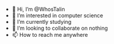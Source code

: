 - 👋 Hi, I’m @WhosTalin
- 👀 I’m interested in computer science 
- 🌱 I’m currently studying
- 💞️ I’m looking to collaborate on nothing 
- 📫 How to reach me anywhere

<!---
WhosTalin/WhosTalin is a ✨ special ✨ repository because its `README.md` (this file) appears on your GitHub profile.
You can click the Preview link to take a look at your changes.
--->
